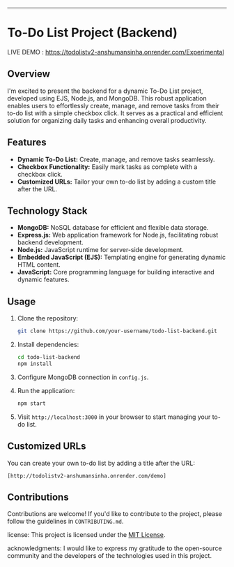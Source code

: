 ---

# To-Do List Project (Backend)

LIVE DEMO : https://todolistv2-anshumansinha.onrender.com/Experimental

## Overview

I'm excited to present the backend for a dynamic To-Do List project, developed using EJS, Node.js, and MongoDB. This robust application enables users to effortlessly create, manage, and remove tasks from their to-do list with a simple checkbox click. It serves as a practical and efficient solution for organizing daily tasks and enhancing overall productivity.

## Features

- **Dynamic To-Do List:** Create, manage, and remove tasks seamlessly.
- **Checkbox Functionality:** Easily mark tasks as complete with a checkbox click.
- **Customized URLs:** Tailor your own to-do list by adding a custom title after the URL.

## Technology Stack

- **MongoDB:** NoSQL database for efficient and flexible data storage.
- **Express.js:** Web application framework for Node.js, facilitating robust backend development.
- **Node.js:** JavaScript runtime for server-side development.
- **Embedded JavaScript (EJS):** Templating engine for generating dynamic HTML content.
- **JavaScript:** Core programming language for building interactive and dynamic features.


## Usage

1. Clone the repository:

   ```bash
   git clone https://github.com/your-username/todo-list-backend.git
   ```

2. Install dependencies:

   ```bash
   cd todo-list-backend
   npm install
   ```

3. Configure MongoDB connection in `config.js`.

4. Run the application:

   ```bash
   npm start
   ```

5. Visit `http://localhost:3000` in your browser to start managing your to-do list.

## Customized URLs

You can create your own to-do list by adding a title after the URL:

```
[http://todolistv2-anshumansinha.onrender.com/demo]
```

## Contributions

Contributions are welcome! If you'd like to contribute to the project, please follow the guidelines in `CONTRIBUTING.md`.

license: This project is licensed under the [MIT License](LICENSE).

acknowledgments: I would like to express my gratitude to the open-source community and the developers of the technologies used in this project.

